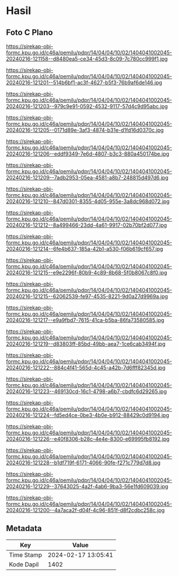 # Hasil

## Foto C Plano

https://sirekap-obj-formc.kpu.go.id/c46a/pemilu/pdpr/14/04/04/10/02/1404041002045-20240216-121158--d8480ea5-ce34-45d3-8c09-7c780cc999f1.jpg

https://sirekap-obj-formc.kpu.go.id/c46a/pemilu/pdpr/14/04/04/10/02/1404041002045-20240216-121201--514b6bf1-ac3f-4627-b5f3-76b9af6de146.jpg

https://sirekap-obj-formc.kpu.go.id/c46a/pemilu/pdpr/14/04/04/10/02/1404041002045-20240216-121203--979c9e91-0592-4532-9117-57d4c9d95abc.jpg

https://sirekap-obj-formc.kpu.go.id/c46a/pemilu/pdpr/14/04/04/10/02/1404041002045-20240216-121205--0171d89e-3af3-4874-b31e-d1fd16d0370c.jpg

https://sirekap-obj-formc.kpu.go.id/c46a/pemilu/pdpr/14/04/04/10/02/1404041002045-20240216-121206--eddf9349-7e6d-4807-b3c3-880a450174be.jpg

https://sirekap-obj-formc.kpu.go.id/c46a/pemilu/pdpr/14/04/04/10/02/1404041002045-20240216-121209--7adb2953-05ea-4581-a8b7-248815d497d6.jpg

https://sirekap-obj-formc.kpu.go.id/c46a/pemilu/pdpr/14/04/04/10/02/1404041002045-20240216-121210--847d0301-8355-4d05-955e-3a8dc968d072.jpg

https://sirekap-obj-formc.kpu.go.id/c46a/pemilu/pdpr/14/04/04/10/02/1404041002045-20240216-121212--8a499466-23dd-4a61-9917-02b70bf2d077.jpg

https://sirekap-obj-formc.kpu.go.id/c46a/pemilu/pdpr/14/04/04/10/02/1404041002045-20240216-121214--6fe4b637-185a-42b1-a530-f06b619cf657.jpg

https://sirekap-obj-formc.kpu.go.id/c46a/pemilu/pdpr/14/04/04/10/02/1404041002045-20240216-121215--e9e2296f-80b9-4c89-8b68-5f0b8067c8f0.jpg

https://sirekap-obj-formc.kpu.go.id/c46a/pemilu/pdpr/14/04/04/10/02/1404041002045-20240216-121215--62062539-fe97-4535-8221-9d0a27d9969a.jpg

https://sirekap-obj-formc.kpu.go.id/c46a/pemilu/pdpr/14/04/04/10/02/1404041002045-20240216-121217--e9a9fbd7-7615-41ca-b5ba-86fa73580585.jpg

https://sirekap-obj-formc.kpu.go.id/c46a/pemilu/pdpr/14/04/04/10/02/1404041002045-20240216-121219--d83803ff-85bd-49bb-aea7-1ce6cab3494f.jpg

https://sirekap-obj-formc.kpu.go.id/c46a/pemilu/pdpr/14/04/04/10/02/1404041002045-20240216-121222--884c4f41-565d-4c45-a42b-7d6fff82345d.jpg

https://sirekap-obj-formc.kpu.go.id/c46a/pemilu/pdpr/14/04/04/10/02/1404041002045-20240216-121223--469130cd-16c1-4798-a6b7-cbdfc6d29265.jpg

https://sirekap-obj-formc.kpu.go.id/c46a/pemilu/pdpr/14/04/04/10/02/1404041002045-20240216-121224--fd5ed4ce-0be3-4b0e-b912-88429c0d9194.jpg

https://sirekap-obj-formc.kpu.go.id/c46a/pemilu/pdpr/14/04/04/10/02/1404041002045-20240216-121226--e40f8306-b28c-4e4e-8300-e69995fb8192.jpg

https://sirekap-obj-formc.kpu.go.id/c46a/pemilu/pdpr/14/04/04/10/02/1404041002045-20240216-121228--b1df719f-6171-4066-90fe-f271c779d7d8.jpg

https://sirekap-obj-formc.kpu.go.id/c46a/pemilu/pdpr/14/04/04/10/02/1404041002045-20240216-121229--37643025-4a2f-4ab6-9ba3-56e1fd609039.jpg

https://sirekap-obj-formc.kpu.go.id/c46a/pemilu/pdpr/14/04/04/10/02/1404041002045-20240216-121200--4a7aca2f-d04f-4c96-851f-d8f2cdbc258c.jpg


## Metadata

| Key        | Value               |
| ---------- | ------------------- |
| Time Stamp | 2024-02-17 13:05:41 |
| Kode Dapil | 1402                |



